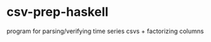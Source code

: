 csv-prep-haskell
================

program for parsing/verifying time series csvs + factorizing columns
